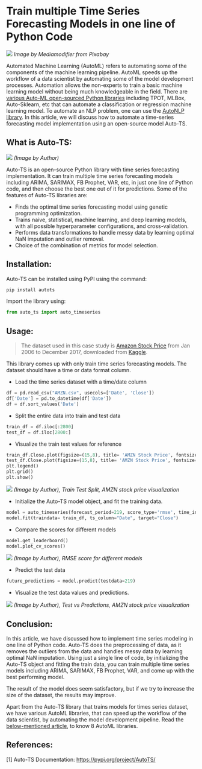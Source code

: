 # Train multiple Time Series Forecasting Models in one line of Python Code

![](https://miro.medium.com/max/1400/1*nAtoDsVR7ZZo-6YZQUAHhw.png)
*Image by Mediamodifier from Pixabay*

Automated Machine Learning (AutoML) refers to automating some of the components of the machine learning pipeline. AutoML speeds up the workflow of a data scientist by automating some of the model development processes. Automation allows the non-experts to train a basic machine learning model without being much knowledgeable in the field.
There are [various Auto-ML open-sourced Python libraries](https://medium.com/swlh/8-automl-libraries-to-automate-machine-learning-pipeline-3da0af08f636) including TPOT, MLBox, Auto-Sklearn, etc that can automate a classification or regression machine learning model. To automate an NLP problem, one can use the [AutoNLP library](https://medium.com/swlh/autonlp-sentiment-analysis-in-5-lines-of-python-code-7b2cd2c1e8ab).
In this article, we will discuss how to automate a time-series forecasting model implementation using an open-source model Auto-TS.

## What is Auto-TS:

![](https://miro.medium.com/max/2400/1*sqdTGFex4Lsew4a8WbtLKA.png)
*(Image by Author)*

Auto-TS is an open-source Python library with time series forecasting implementation. It can train multiple time series forecasting models including ARIMA, SARIMAX, FB Prophet, VAR, etc, in just one line of Python code, and then choose the best one out of it for predictions.
Some of the features of Auto-TS libraries are:
- Finds the optimal time series forecasting model using genetic programming optimization.
- Trains naive, statistical, machine learning, and deep learning models, with all possible hyperparameter configurations, and cross-validation.
- Performs data transformations to handle messy data by learning optimal NaN imputation and outlier removal.
- Choice of the combination of metrics for model selection.

## Installation:
Auto-TS can be installed using PyPl using the command:

```python
pip install autots
```

Import the library using:
```python
from auto_ts import auto_timeseries
```

## Usage:
> The dataset used in this case study is [Amazon Stock Price](https://www.kaggle.com/szrlee/stock-time-series-20050101-to-20171231?select=AMZN_2006-01-01_to_2018-01-01.csv) from Jan 2006 to December 2017, downloaded from [Kaggle](https://www.kaggle.com/szrlee/stock-time-series-20050101-to-20171231?select=AMZN_2006-01-01_to_2018-01-01.csv).

This library comes up with only train time series forecasting models. The dataset should have a 
time or data format column.
- Load the time series dataset with a time/date column
```python
df = pd.read_csv("AMZN.csv", usecols=['Date', 'Close'])
df['Date'] = pd.to_datetime(df['Date'])
df = df.sort_values('Date')
```

- Split the entire data into train and test data
```python
train_df = df.iloc[:2800]
test_df = df.iloc[2800:]
```

- Visualize the train test values for reference
```python
train_df.Close.plot(figsize=(15,8), title= 'AMZN Stock Price', fontsize=14, label='Train')
test_df.Close.plot(figsize=(15,8), title= 'AMZN Stock Price', fontsize=14, label='Test')
plt.legend()
plt.grid()
plt.show()
```
![](https://miro.medium.com/max/2400/1*2v1ia-wwQRAW_9HhYi3sqg.png)
*(Image by Author), Train Test Split, AMZN stock price visualization*

- Initialize the Auto-TS model object, and fit the training data.

```python
model = auto_timeseries(forecast_period=219, score_type='rmse', time_interval='D', model_type='best')
model.fit(traindata= train_df, ts_column="Date", target="Close")
```

- Compare the scores for different models
```python
model.get_leaderboard()
model.plot_cv_scores()
```
![](https://miro.medium.com/max/564/1*k62BASD1mxkD2wMHgTdiJw.png)
*(Image by Author), RMSE score for different models*

- Predict the test data

```python
future_predictions = model.predict(testdata=219)
```

- Visualize the test data values and predictions.

![](https://miro.medium.com/max/2400/1*7KnRXjtqD2Oi7A0Kojv2Uw.png)
*(Image by Author), Test vs Predictions, AMZN stock price visualization*

## Conclusion:
In this article, we have discussed how to implement time series modeling in one line of Python code. Auto-TS does the preprocessing of data, as it removes the outliers from the data and handles messy data by learning optimal NaN imputation. Using just a single line of code, by initializing the Auto-TS object and fitting the train data, you can train multiple time series models including ARIMA, SARIMAX, FB Prophet, VAR, and come up with the best performing model.

The result of the model does seem satisfactory, but if we try to increase the size of the dataset, the results may improve.

Apart from the Auto-TS library that trains models for times series dataset, we have various AutoML libraries, that can speed up the workflow of the data scientist, by automating the model development pipeline. Read the [below-mentioned article](https://medium.com/swlh/8-automl-libraries-to-automate-machine-learning-pipeline-3da0af08f636), to know 8 AutoML libraries.


## References:
[1] Auto-TS Documentation: https://pypi.org/project/AutoTS/